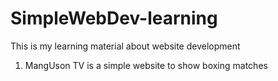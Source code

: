# SimpleWebDev-learning
This is my learning material about website development

1. MangUson TV
is a simple website to show boxing matches
